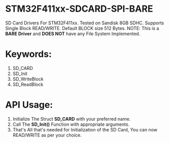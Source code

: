 # STM32F411xx-SDCARD-SPI-BARE
SD Card Drivers For STM32F411xx. Tested on Sandisk 8GB SDHC. Supports Single Block READ/WRITE. Default BLOCK size 512 Bytes.
NOTE: This is a **BARE Driver** and **DOES NOT** have any File System Implemented. 

# Keywords:
1. SD_CARD
2. SD_Init
3. SD_WriteBlock
4. SD_ReadBlock

# API Usage:
1. Initialize The Struct **SD_CARD** with your preferred name.
2. Call The **SD_Init()** Function with appropriate arguments.
3. That's All that's needed for Initialization of the SD Card, You can now READ/WRITE as per your choice.
